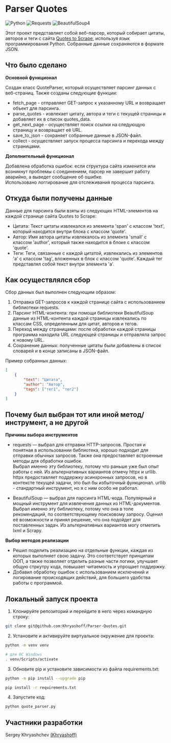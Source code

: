 # Parser Quotes

![Python](https://img.shields.io/badge/-Python-3776AB?style=flat&logo=python&logoColor=white)
![Requests](https://img.shields.io/badge/requests-2.x-blue)
![BeautifulSoup4](https://img.shields.io/badge/BeautifulSoup4-4.x-green)

Этот проект представляет собой веб-парсер, который собирает цитаты, авторов и теги с сайта [Quotes to Scrape](https://quotes.toscrape.com/), используя язык программирования Python. Собранные данные сохраняются в формате JSON.

## Что было сделано

**Основной функционал**  

Создан класс QuoteParser, который осуществляет парсинг данных с веб-страниц. Также созданы следующие функции:
* fetch_page - отправляет GET-запрос к указанному URL и возвращает объект для парсинга.
* parse_quotes - извлекает цитату, автора и теги с текущей страницы и добавляет их в список quotes_data.
* get_next_page - осуществляет поиск ссылки на следующую страницу и возвращает её URL.
* save_to_json - сохраняет собранные данные в JSON-файл.
* collect - осуществляет запуск процесса парсинга и перехода между страницами.

**Дополнительный функционал**  

Добавлена обработка ошибок: если структура сайта изменится или возникнут проблемы с соединением, парсер не завершит работу аварийно, а выведет сообщение об ошибке.  
Использовано логгирование для отслеживания процесса парсинга.

## Откуда были получены данные

Данные для парсинга были взяты из следующих HTML-элементов на каждой странице сайта Quotes to Scrape:

* Цитата: Текст цитаты извлекался из элемента 'span' с классом 'text', который находится внутри блока с классом 'quote'.
* Автор: Имя автора цитаты извлекалось из элемента 'small' с классом 'author', который также находится в блоке с классом 'quote'.
* Теги: Теги, связанные с каждой цитатой, извлекались из элементов 'a' с классом 'tag', вложенных в блок с классом 'quote'. Каждый тег представлял собой текст внутри элемента 'a'.

## Как осуществлялся сбор

Сбор данных был выполнен следующим образом:

1. Отправка GET-запросов к каждой странице сайта с использованием библиотеки requests.
2. Парсинг HTML-контента: при помощи библиотеки BeautifulSoup данные из HTML-контента каждой страницы извлекались по классам CSS, определенным для цитат, авторов и тегов.
3. Переход между страницами: после обработки каждой страницы программа находила URL следующей страницы и отправляла запрос к новому URL.
4. Сохранение данных: полученные цитаты были добавлены в список словарей и в конце записаны в JSON-файл.

Пример собранных данных:  
```json
[
    {
        "text": "Цитата",
        "author": "Автор",
        "tags": ["тег1", "тег2"]
    }
]
```

## Почему был выбран тот или иной метод/инструмент, а не другой

**Причины выбора инструментов**

* requests — выбрал для отправки HTTP-запросов. Простая и понятная в использовании библиотека, хорошо подходит для отправки обычных запросов. Также она предоставляет встроенные методы для обработки ошибок.  
Выбрал именно эту библиотеку, потому что раньше уже был опыт работы с ней. Из альтернативных вариантов отмечу httpx и urllib.  
httpx предоставляет поддержку асинхронных запросов, но в контексте текущей задачи, это был бы избыточный функционал.
urllib - стандартный инструмент, но я с ним особо не работал.

* BeautifulSoup — выбрал для парсинга HTML-кода. Популярный и мощный инструмент для извлечения данных из HTML-документов.  
Выбрал именно эту библиотеку, потому что она в топе рекомендаций, по соответствующему поисковому запросу. Оценил её возможности и принял решение, что она подойдет для поставленных задач. Из альтернативных вариантов могу отметить lxml и Scrapy. 

**Выбор методов реализации**

* Решил поделить реализацию на отдельные функции, каждая из которых выполняет свою задачу. Это соответствует принципам ООП, а также позволяет отделить разные части логики, улучшает общую стркутру кода, повышает читаемость и упрощает поддержку. 
* Добавил обработку ошибок с использованием исключений и логирование происходящих действий, для большего удобства работы с программой.  


## Локальный запуск проекта

1. Клонируйте репозиторий и перейдите в него через командную строку:
```bash
git clone git@github.com:Khryashoff/Parser-Quotes.git
```
2. Установите и активируйте виртуальное окружение для проекта:
```bash
python -m venv venv
```
```bash
# для ОС Windows
. venv/Scripts/activate
```
3. Обновите pip и установите зависимости из файла requirements.txt:
```bash
python -m pip install --upgrade pip
```
```bash
pip install -r requirements.txt
```
4. Запустите код:
```bash
python quote_parser.py
```

## Участники разработки

Sergey Khryashchev [(Khryashoff)](https://github.com/Khryashoff)
